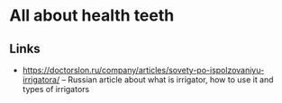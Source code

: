 # All about health teeth

## Links
* https://doctorslon.ru/company/articles/sovety-po-ispolzovaniyu-irrigatora/ –
  Russian article about what is irrigator, how to use it and types of irrigators
